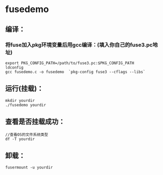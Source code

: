 # fusedemo

## 编译：

### 将fuse加入pkg环境变量后用gcc编译：(填入你自己的fuse3.pc地址)

```
export PKG_CONFIG_PATH=/path/to/fuse3.pc:$PKG_CONFIG_PATH
ldconfig
gcc fusedemo.c -o fusedemo  `pkg-config fuse3 --cflags --libs` 
```

## 运行(挂载)：

```
mkdir yourdir
./fusedemo yourdir
```

## 查看是否挂载成功：

```
//查看OS的文件系统类型
df -T yourdir
```

## 卸载：

```
fusermount -u yourdir
```

# 